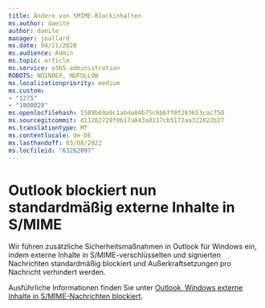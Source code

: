 ```yaml
---
title: Ändern von SMIME-Blockinhalten
ms.author: daeite
author: daeite
manager: joallard
ms.date: 04/21/2020
ms.audience: Admin
ms.topic: article
ms.service: o365-administration
ROBOTS: NOINDEX, NOFOLLOW
ms.localizationpriority: medium
ms.custom:
- "1275"
- "1800028"
ms.openlocfilehash: 1509b69a9c1abde84b75c6b6ff0f283653cac750
ms.sourcegitcommit: d11262728f0617a843a0117cb5172aa322022b27
ms.translationtype: MT
ms.contentlocale: de-DE
ms.lasthandoff: 03/08/2022
ms.locfileid: "63262097"
---
```

# <a name="outlook-will-now-default-block-external-content-in-smime"></a>Outlook blockiert nun standardmäßig externe Inhalte in S/MIME

Wir führen zusätzliche Sicherheitsmaßnahmen in Outlook für Windows ein, indem externe Inhalte in S/MIME-verschlüsselten und signierten Nachrichten standardmäßig blockiert und Außerkraftsetzungen pro Nachricht verhindert werden.

Ausführliche Informationen finden Sie unter [Outlook, Windows externe Inhalte in S/MIME-Nachrichten blockiert](https://support.office.com/article/2d3a4af1-fe41-475f-a888-fc7b997d112e).